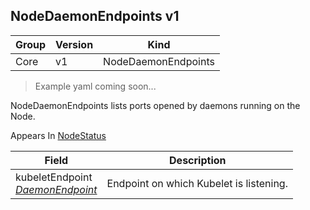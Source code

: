 ## NodeDaemonEndpoints v1

Group        | Version     | Kind
------------ | ---------- | -----------
Core | v1 | NodeDaemonEndpoints

> Example yaml coming soon...



NodeDaemonEndpoints lists ports opened by daemons running on the Node.

<aside class="notice">
Appears In  <a href="#nodestatus-v1">NodeStatus</a> </aside>

Field        | Description
------------ | -----------
kubeletEndpoint <br /> *[DaemonEndpoint](#daemonendpoint-v1)* | Endpoint on which Kubelet is listening.

